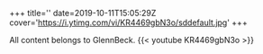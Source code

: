 +++
title=''
date=2019-10-11T15:05:29Z
cover='https://i.ytimg.com/vi/KR4469gbN3o/sddefault.jpg'
+++

All content belongs to GlennBeck.
{{< youtube KR4469gbN3o >}}
